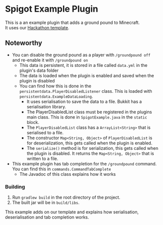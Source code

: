 # Spigot Example Plugin
This is a an example plugin that adds a ground pound to Minecraft.  
It uses our [Hackathon template](https://github.com/queercoded-dev/spigot-plugin-template).  

## Noteworthy
- You can disable the ground pound as a player with `/groundpound off` and re-enable it with `/groundpound on`
  - This data is persistent, it is stored in a file called `data.yml` in the plugin's data folder
  - The data is loaded when the plugin is enabled and saved when the plugin is disabled
  - You can find how this is done in the `persistentdata.PlayerDisabledListener` class. This is loaded with `persistentdata.ExampleDataLoading`.  
    - It uses serialisation to save the data to a file. Bukkit has a serialisation library.  
    - The PlayerDisabledList class must be registered in the plugins main class. This is done in `SpigotExample.java` in the `static` block.  
    - The `PlayerDisabledList` class has a `ArrayList<String>` that is serialised to a file.
    - The constructor `Map<String, Object>` of `PlayerDisabledList` is for deserialization, this gets called when the plugin is enabled.
    - The `serialize()` method is for serialization, this gets called when the plugin is disabled. It returns the `Map<String, Object>` that is written to a file.
- This example plugin has tab completion for the `/groundpound` command. You can find this in `commands.CommandTabComplete`
  - The Javadoc of this class explains how it works

### Building
1. Run `gradlew build` in the root directory of the project.
2. The built jar will be in `build/libs`.

This example adds on our template and explains how serialisation, deserialisation and tab completion works.  